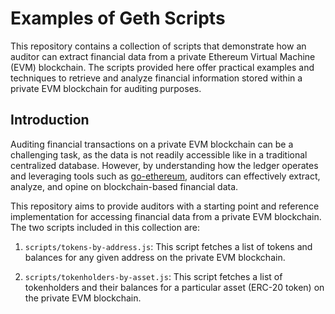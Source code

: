 # Examples of Geth Scripts
This repository contains a collection of scripts that demonstrate how an auditor can extract financial data from a private Ethereum Virtual Machine (EVM) blockchain. The scripts provided here offer practical examples and techniques to retrieve and analyze financial information stored within a private EVM blockchain for auditing purposes.

## Introduction

Auditing financial transactions on a private EVM blockchain can be a challenging task, as the data is not readily accessible like in a traditional centralized database. However, by understanding how the ledger operates and leveraging tools such as [go-ethereum](https://github.com/ethereum/go-ethereum), auditors can effectively extract, analyze, and opine on blockchain-based financial data.

This repository aims to provide auditors with a starting point and reference implementation for accessing financial data from a private EVM blockchain. The two scripts included in this collection are:

1. `scripts/tokens-by-address.js`: This script fetches a list of tokens and balances for any given address on the private EVM blockchain.

2. `scripts/tokenholders-by-asset.js`: This script fetches a list of tokenholders and their balances for a particular asset (ERC-20 token) on the private EVM blockchain.
